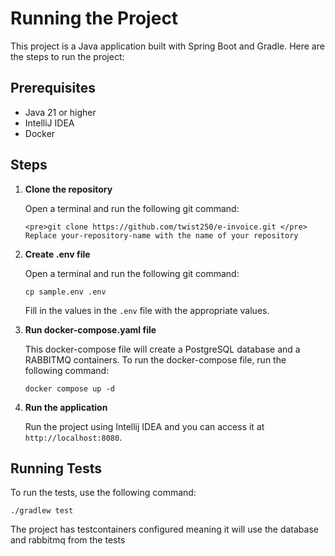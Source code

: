 # Running the Project

This project is a Java application built with Spring Boot and Gradle. Here are the steps to run the project:

## Prerequisites

- Java 21 or higher
- IntelliJ IDEA
- Docker

## Steps

1. **Clone the repository**

   Open a terminal and run the following git command:
   ```
   <pre>git clone https://github.com/twist250/e-invoice.git </pre> Replace your-repository-name with the name of your repository

1. **Create .env file**

   Open a terminal and run the following git command:
   ```
   cp sample.env .env
   ```
   Fill in the values in the `.env` file with the appropriate values.

2. **Run docker-compose.yaml file**

   This docker-compose file will create a PostgreSQL database and a RABBITMQ containers. To run the docker-compose file,
   run the following command:
   ```
   docker compose up -d
   ```
3. **Run the application**

   Run the project using Intellij IDEA and you can access it
   at `http://localhost:8080`.

## Running Tests

To run the tests, use the following command:

```
./gradlew test
```

The project has testcontainers configured meaning it will use the database and rabbitmq from the tests
